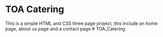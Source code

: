 # TOA Catering

This is a simple HTML and CSS three page project, this include an home page, about us page and a contact page
#   T O A _ C a t e r i n g  
 